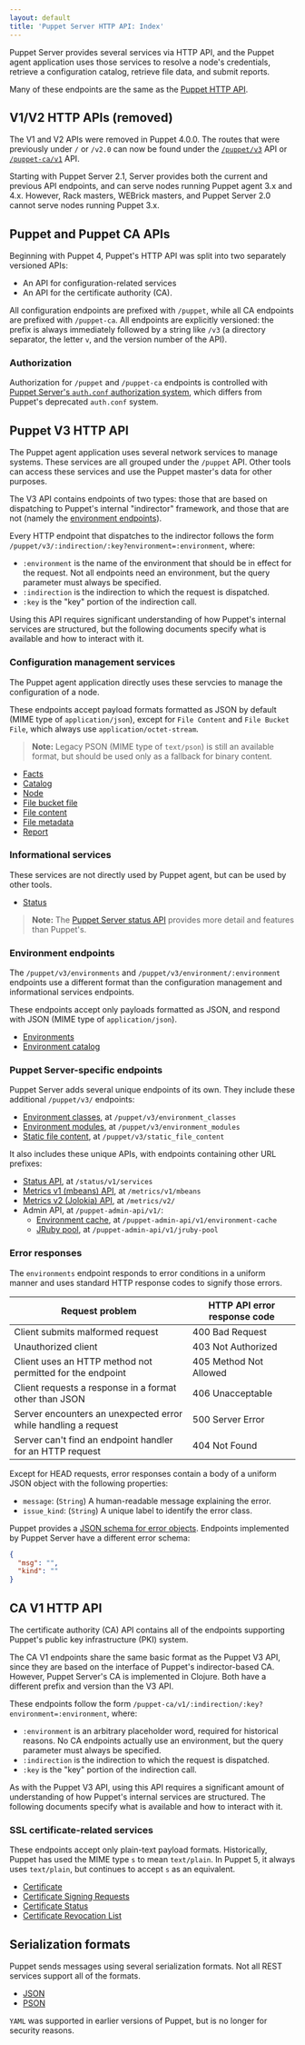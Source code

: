 ```yaml
---
layout: default
title: 'Puppet Server HTTP API: Index'
---
```


Puppet Server provides several services via HTTP API, and the Puppet agent application uses those services to resolve a node's credentials, retrieve a configuration catalog, retrieve file data, and submit reports.

Many of these endpoints are the same as the [Puppet HTTP API](https://puppet.com/docs/puppet/latest/http_api/http_api_index.html).

## V1/V2 HTTP APIs (removed)

The V1 and V2 APIs were removed in Puppet 4.0.0. The routes that were previously under `/` or `/v2.0` can now be found under the [`/puppet/v3`](#puppet-v3-http-api) API or [`/puppet-ca/v1`](#ca-v1-http-api) API.

Starting with Puppet Server 2.1, Server provides both the current and previous API endpoints, and can serve nodes running Puppet agent 3.x and 4.x. However, Rack masters, WEBrick masters, and Puppet Server 2.0 cannot serve nodes running Puppet 3.x.

## Puppet and Puppet CA APIs

Beginning with Puppet 4, Puppet's HTTP API was split into two separately versioned APIs:

-   An API for configuration-related services
-   An API for the certificate authority (CA).

All configuration endpoints are prefixed with `/puppet`, while all CA endpoints are prefixed with `/puppet-ca`. All endpoints are explicitly versioned: the prefix is always immediately followed by a string like `/v3` (a directory separator, the letter `v`, and the version number of the API).

### Authorization

Authorization for `/puppet` and `/puppet-ca` endpoints is controlled with [Puppet Server's `auth.conf` authorization system](./config_file_auth.markdown), which differs from Puppet's deprecated `auth.conf` system.

## Puppet V3 HTTP API

The Puppet agent application uses several network services to manage systems. These services are all grouped under the `/puppet` API. Other tools can access these services and use the Puppet master's data for other purposes.

The V3 API contains endpoints of two types: those that are based on dispatching to Puppet's internal "indirector" framework, and those that are not (namely the [environment endpoints](#environment-endpoints)).

Every HTTP endpoint that dispatches to the indirector follows the form `/puppet/v3/:indirection/:key?environment=:environment`, where:

-   `:environment` is the name of the environment that should be in effect for the request. Not all endpoints need an environment, but the query parameter must always be specified.
-   `:indirection` is the indirection to which the request is dispatched.
-   `:key` is the "key" portion of the indirection call.

Using this API requires significant understanding of how Puppet's internal services are structured, but the following documents specify what is available and how to interact with it.

### Configuration management services

The Puppet agent application directly uses these servcies to manage the configuration of a node.

These endpoints accept payload formats formatted as JSON by default (MIME type of `application/json`), except for `File Content` and `File Bucket File`, which always use `application/octet-stream`.

> **Note:** Legacy PSON (MIME type of `text/pson`) is still an available format, but should be used only as a fallback for binary content.

-   [Facts](https://puppet.com/docs/puppet/latest/http_api/http_facts.html)
-   [Catalog](https://puppet.com/docs/puppet/latest/http_api/http_catalog.html)
-   [Node](https://puppet.com/docs/puppet/latest/http_api/http_node.html)
-   [File bucket file](https://puppet.com/docs/puppet/latest/http_api/http_file_bucket_file.html)
-   [File content](https://puppet.com/docs/puppet/latest/http_api/http_file_content.html)
-   [File metadata](https://puppet.com/docs/puppet/latest/http_api/http_file_metadata.html)
-   [Report](https://puppet.com/docs/puppet/latest/http_api/http_report.html)

### Informational services

These services are not directly used by Puppet agent, but can be used by other tools.

-   [Status](https://puppet.com/docs/puppet/latest/http_api/http_status.html)

> **Note:** The [Puppet Server status API](#puppet-server-specific-endpoints) provides more detail and features than Puppet's.

### Environment endpoints

The `/puppet/v3/environments` and `/puppet/v3/environment/:environment` endpoints use a different format than the configuration management and informational services endpoints.

These endpoints accept only payloads formatted as JSON, and respond with JSON (MIME type of `application/json`).

-   [Environments](https://puppet.com/docs/puppet/latest/http_api/http_environments.html)
-   [Environment catalog](https://puppet.com/docs/puppet/latest/http_api/http_environment.html)

### Puppet Server-specific endpoints

Puppet Server adds several unique endpoints of its own. They include these additional `/puppet/v3/` endpoints:

-   [Environment classes](./puppet-api/v3/environment_classes.markdown), at `/puppet/v3/environment_classes`
-   [Environment modules](./puppet-api/v3/environment_modules.markdown), at `/puppet/v3/environment_modules`
-   [Static file content](./puppet-api/v3/static_file_content.markdown), at `/puppet/v3/static_file_content`

It also includes these unique APIs, with endpoints containing other URL prefixes:

-   [Status API](./status-api/v1/services.markdown), at `/status/v1/services`
-   [Metrics v1 (mbeans) API](./metrics-api/v1/metrics_api.markdown), at `/metrics/v1/mbeans`
-   [Metrics v2 (Jolokia) API](./metrics-api/v2/metrics_api.markdown), at `/metrics/v2/`
-   Admin API, at `/puppet-admin-api/v1/`:
    -   [Environment cache](./admin-api/v1/environment-cache.markdown), at `/puppet-admin-api/v1/environment-cache`
    -   [JRuby pool](./admin-api/v1/jruby-pool.markdown), at `/puppet-admin-api/v1/jruby-pool`

### Error responses

The `environments` endpoint responds to error conditions in a uniform manner and uses standard HTTP response codes to signify those errors.

| Request problem | HTTP API error response code |
|-----------------|------------------------------|
| Client submits malformed request | 400 Bad Request |
| Unauthorized client | 403 Not Authorized |
| Client uses an HTTP method not permitted for the endpoint | 405 Method Not Allowed |
| Client requests a response in a format other than JSON | 406 Unacceptable |
| Server encounters an unexpected error while handling a request | 500 Server Error |
| Server can't find an endpoint handler for an HTTP request | 404 Not Found |

Except for HEAD requests, error responses contain a body of a uniform JSON object with the following properties:

-   `message`: (`String`) A human-readable message explaining the error.
-   `issue_kind`: (`String`) A unique label to identify the error class.

Puppet provides a [JSON schema for error objects](https://puppet.com/docs/puppet/latest/schemas/error.json). Endpoints implemented by Puppet Server have a different error schema:

``` json
{
  "msg": "",
  "kind": ""
}
```

## CA V1 HTTP API

The certificate authority (CA) API contains all of the endpoints supporting Puppet's public key infrastructure (PKI) system.

The CA V1 endpoints share the same basic format as the Puppet V3 API, since they are based on the interface of Puppet's indirector-based CA. However, Puppet Server's CA is implemented in Clojure. Both have a different prefix and version than the V3 API.

These endpoints follow the form `/puppet-ca/v1/:indirection/:key?environment=:environment`, where:

-   `:environment` is an arbitrary placeholder word, required for historical reasons. No CA endpoints actually use an environment, but the query parameter must always be specified.
-   `:indirection` is the indirection to which the request is dispatched.
-   `:key` is the "key" portion of the indirection call.

As with the Puppet V3 API, using this API requires a significant amount of understanding of how Puppet's internal services are structured. The following documents specify what is available and how to interact with it.

### SSL certificate-related services

These endpoints accept only plain-text payload formats. Historically, Puppet has used the MIME type `s` to mean `text/plain`. In Puppet 5, it always uses `text/plain`, but continues to accept `s` as an equivalent.

-   [Certificate](https://puppet.com/docs/puppet/latest/http_api/http_certificate.html)
-   [Certificate Signing Requests](https://puppet.com/docs/puppet/latest/http_api/http_certificate_request.html)
-   [Certificate Status](https://puppet.com/docs/puppet/latest/http_api/http_certificate_status.html)
-   [Certificate Revocation List](https://puppet.com/docs/puppet/latest/http_api/http_certificate_revocation_list.html)

## Serialization formats

Puppet sends messages using several serialization formats. Not all REST services support all of the formats.

-   [JSON](https://tools.ietf.org/html/rfc7159)
-   [PSON](https://puppet.com/docs/puppet/latest/http_api/pson.html)

`YAML` was supported in earlier versions of Puppet, but is no longer for security reasons.
